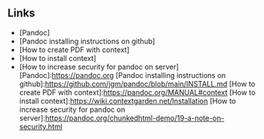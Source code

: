 

## Links
- [Pandoc]
- [Pandoc installing instructions on github]
- [How to create PDF with context]
- [How to install context]
- [How to increase security for pandoc on server]
[Pandoc]:https://pandoc.org
[Pandoc installing instructions on github]:https://github.com/jgm/pandoc/blob/main/INSTALL.md
[How to create PDF with context]:https://pandoc.org/MANUAL#context
[How to install context]:https://wiki.contextgarden.net/Installation
[How to increase security for pandoc on server]:https://pandoc.org/chunkedhtml-demo/19-a-note-on-security.html

